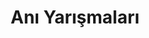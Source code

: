 ---
layout: category
headline: "Anı Yarışmaları"
subline: "Başımızdan geçen bir olayı ya da daha önce başkasının yaşadığı bir anıyı edebi bir şekilde anlatığımız yazı yarışmaları olan <strong>Anı Yarışmalarına</strong> edebiyat yarışmaları sitemizden erişebilirsiniz."
title: "Anı Yarışmaları"
key: "anı yarışması"
description: "Anı yarışmaları, Öğretmen Anı Yarışması, Öğrenci Anı Yarışması"
permalink: "ani-yarismalari/"
---